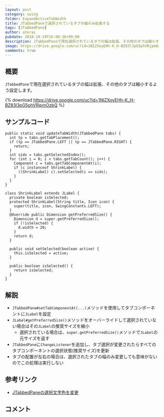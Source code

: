 ```yaml
---
layout: post
category: swing
folder: ExpandActiveTabWidth
title: JTabbedPaneで選択されているタブの幅のみ拡張する
tags: [JTabbedPane]
author: aterai
pubdate: 2018-10-29T16:08:36+09:00
description: JTabbedPaneで現在選択されているタブの幅は拡張、その他のタブは縮小するよう設定します。
image: https://drive.google.com/uc?id=1NIZXoyEHh-K_H-BZ83l3pG5phVRjpmOzbQ
comments: true
---
```

## 概要
`JTabbedPane`で現在選択されているタブの幅は拡張、その他のタブは縮小するよう設定します。

{% download https://drive.google.com/uc?id=1NIZXoyEHh-K_H-BZ83l3pG5phVRjpmOzbQ %}

## サンプルコード
<pre class="prettyprint"><code>public static void updateTabWidth(JTabbedPane tabs) {
  int tp = tabs.getTabPlacement();
  if (tp == JTabbedPane.LEFT || tp == JTabbedPane.RIGHT) {
    return;
  }
  int sidx = tabs.getSelectedIndex();
  for (int i = 0; i &lt; tabs.getTabCount(); i++) {
    Component c = tabs.getTabComponentAt(i);
    if (c instanceof ShrinkLabel) {
      ((ShrinkLabel) c).setSelected(i == sidx);
    }
  }
}

class ShrinkLabel extends JLabel {
  private boolean isSelected;
  protected ShrinkLabel(String title, Icon icon) {
    super(title, icon, SwingConstants.LEFT);
  }
  @Override public Dimension getPreferredSize() {
    Dimension d = super.getPreferredSize();
    if (!isSelected) {
      d.width = 20;
    }
    return d;
  }

  public void setSelected(boolean active) {
    this.isSelected = active;
  }

  public boolean isSelected() {
    return isSelected;
  }
}
</code></pre>

## 解説
- `JTabbedPane#setTabComponentAt(...)`メソッドを使用してタブコンポーネントに`JLabel`を設定
- `JLabel#getPreferredSize()`メソッドをオーバーライドして選択されていない場合はその`JLabel`の推奨サイズを縮小
    - 選択されている場合は、`super.getPreferredSize()`メソッドで`JLabel`の元サイズを返す
- `JTabbedPane`に`ChangeListener`を追加し、タブ選択が変更されたらすべてのタブコンポーネントの選択状態(推奨サイズ)を更新
- タブの配置が左右の場合は、選択されたタブの幅のみ変更しても意味がないのでこの処理は実行しない

<!-- dummy comment line for breaking list -->

## 参考リンク
- [JTabbedPaneの選択文字色を変更](https://ateraimemo.com/Swing/ColorTab.html)

<!-- dummy comment line for breaking list -->

## コメント
